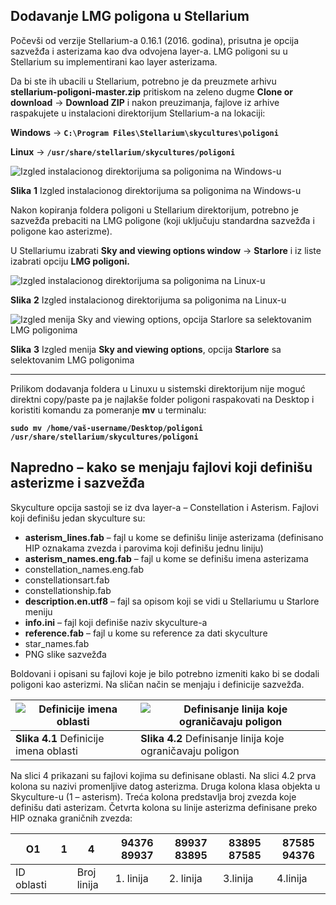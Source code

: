 ## **Dodavanje LMG poligona u Stellarium**

Počevši od verzije Stellarium-a 0.16.1 (2016. godina), prisutna je opcija sazvežđa i asterizama kao dva odvojena layer-a. LMG poligoni su u Stellarium su implementirani kao layer asterizama.

Da bi ste ih ubacili u Stellarium, potrebno je da preuzmete arhivu **stellarium-poligoni-master.zip** pritiskom na zeleno dugme **Clone or download** -> **Download ZIP** i nakon preuzimanja, fajlove iz arhive raspakujete u instalacioni direktorijum Stellarium-a na lokaciji:  


**Windows** ->  **`C:\Program Files\Stellarium\skycultures\poligoni`**

**Linux** ->  **`/usr/share/stellarium/skycultures/poligoni`**

![Izgled instalacionog direktorijuma sa poligonima na Windows-u](https://lh5.googleusercontent.com/SUC8v9i_FzVRUxTQDJJD7hRORlIKIQRRmkks1OiFEMVqQvxbuOWg1QEK2USXqT-ft8nbQr5zMkeRi5kP8H4S=w1920-h910)

**Slika** **1** Izgled instalacionog direktorijuma sa poligonima na Windows-u

Nakon kopiranja foldera poligoni u Stellarium direktorijum, potrebno je sazvežđa prebaciti na LMG poligone (koji uključuju standardna sazvežđa i poligone kao asterizme).

U Stellariumu izabrati **Sky and viewing options window** -> **Starlore** i iz liste izabrati opciju **LMG poligoni.**

![Izgled instalacionog direktorijuma sa poligonima na Linux-u](https://lh6.googleusercontent.com/1-mQ6tJHXjkIMXYZZ8_koGYo_5PVY9f1ekdE4ZpexLr6WkjPIaIQ7xUs3fZdaz23ZormwtkoNl_IZknQyl09=w1920-h910)

**Slika** **2** Izgled instalacionog direktorijuma sa poligonima na Linux-u

![Izgled menija Sky and viewing options, opcija Starlore sa selektovanim LMG poligonima](https://lh5.googleusercontent.com/KTdqoR7S9rrbY4Ghxa5QhOYc4CP14wUQszKEr4YRu2QIW1MHmAx5q9VHwqgM7N4odZAqhkf_vNE_d3APlkDC=w1920-h910)

**Slika** **3** Izgled menija **Sky and viewing options**, opcija **Starlore** sa selektovanim LMG poligonima



----------
Prilikom dodavanja foldera u Linuxu u sistemski direktorijum nije moguć direktni copy/paste pa je najlakše folder poligoni raspakovati na Desktop i koristiti komandu za pomeranje **mv**  u terminalu:

**`sudo mv /home/vaš-username/Desktop/poligoni /usr/share/stellarium/skycultures/poligoni`**

  
  
## **Napredno – kako se menjaju fajlovi koji definišu asterizme i sazvežđa**

Skyculture opcija sastoji se iz dva layer-a – Constellation i Asterism. Fajlovi koji definišu jedan skyculture su:

- **asterism_lines.fab** – fajl u kome se definišu linije asterizama (definisano HIP oznakama zvezda i parovima koji definišu jednu       liniju)
- **asterism_names.eng.fab** – fajl u kome se definišu imena asterizama
- constellation_names.eng.fab
- constellationsart.fab
- constellationship.fab
- **description.en.utf8** – fajl sa opisom koji se vidi u Stellariumu u Starlore meniju
- **info.ini** – fajl koji definiše naziv skyculture-a
- **reference.fab** – fajl u kome su reference za dati skyculture
- star_names.fab
- PNG slike sazvežđa

Boldovani i opisani su fajlovi koje je bilo potrebno izmeniti kako bi se dodali poligoni kao asterizmi. Na sličan način se menjaju i definicije sazvežđa.


| ![Definicije imena oblasti](https://lh4.googleusercontent.com/SI96Q-lK4ibuEoeJj5O2J38eXtjoRflC6vRAfYy61GoECpPGEmfPCa0OtgF56kXFTU7-ZY2vGBLtaxbq6adp=w1920-h910) | ![Definisanje linija koje ograničavaju poligon](https://lh3.googleusercontent.com/rjequq9uFCr8msaCY1tAVfrNi_WT-i2rh3icl_VW1H2KFSMms3QFrHGUiC8r6zykMohqWe8uRuxYgrCQUJo6=w1920-h910) | 
|--|--|
|  **Slika 4.1** Definicije imena oblasti | **Slika 4.2** Definisanje linija koje ograničavaju poligon |

Na slici 4 prikazani su fajlovi kojima su definisane oblasti. Na slici 4.2 prva kolona su nazivi promenljive datog asterizma. Druga kolona klasa objekta u Skyculture-u (1 – asterism). Treća kolona predstavlja broj zvezda koje definišu dati asterizam. Četvrta kolona su linije asterizma definisane preko HIP oznaka graničnih zvezda:

| O1 | 1 | 4 | 94376 89937 | 89937 83895 | 83895 87585 | 87585 94376 |
|--|--|--|--|--|--|--|
| ID oblasti |  | Broj linija | 1. linija | 2. linija | 3.linija | 4.linija |
